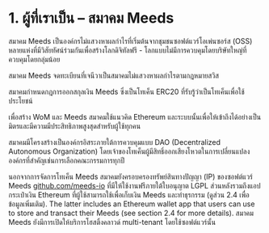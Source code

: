
# 1. ผู้ที่เราเป็น – สมาคม Meeds

สมาคม Meeds เป็นองค์กรไม่แสวงหาผลกำไรที่เริ่มต้นจากชุมชนซอฟต์แวร์โอเพ่นซอร์ส (OSS) หลายแห่งที่มีวิสัยทัศน์ร่วมกันเพื่อสร้างโลกดิจิทัลฟรี - โลกแบบไม่มีการควบคุมโดยบริษัทใหญ่ที่ควบคุมโดยกลุ่มน้อย

สมาคม Meeds จดทะเบียนที่เจนีวาเป็นสมาคมไม่แสวงหาผลกำไรตามกฎหมายสวิส

สมาคมกำหนดกฎการออกสกุลเงิน Meeds ซึ่งเป็นโทเค็น ERC20 ที่รับรู้ว่าเป็นโทเค็นเพื่อใช้ประโยชน์

เพื่อสร้าง WoM และ Meeds สมาคมใช้แนวคิด Ethereum และระบบนั้นเพื่อให้เข้าถึงได้อย่างเป็นมิตรและมีความมีประสิทธิภาพสูงสุดสำหรับผู้ใช้ทุกคน

สมาคมมีโครงสร้างเป็นองค์กรอิสระภายใต้การควบคุมแบบ DAO (Decentralized Autonomous Organization) โดยเจ้าของโทเค็นผู้มีสิทธิ์ออกเสียงโหวตในการเปลี่ยนแปลงองค์กรที่สำคัญเช่นการเลือกคณะกรรมการทุกปี

นอกจากการจัดการโทเค็น Meeds สมาคมยังครอบครองทรัพย์สินทางปัญญา (IP) ของซอฟต์แวร์ Meeds [github.com/meeds-io](https://github.com/meeds-io) ที่มีให้ใช้งานฟรีภายใต้ใบอนุญาต LGPL ส่วนหลังรวมถึงแอปกระเป๋าเงิน Ethereum ที่ผู้ใช้สามารถใช้เพื่อเก็บเงิน Meeds และทำธุรกรรม (ดูส่วน 2.4 เพื่อข้อมูลเพิ่มเติม). The latter includes an Ethereum wallet app that users can use to store and transact their Meeds (see section 2.4 for more details). สมาคม Meeds ยังมีการเปิดให้บริการโฮสติ้งคลาวด์ multi-tenant โดยใช้ซอฟต์แวร์นั้น
